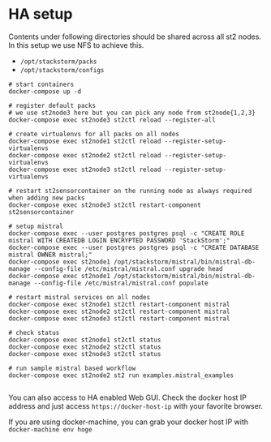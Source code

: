 # HA setup

Contents under following directories should be shared across all st2 nodes. In this setup we use NFS to achieve this.

- `/opt/stackstorm/packs`
- `/opt/stackstorm/configs`


```
# start containers
docker-compose up -d

# register default packs
# we use st2node3 here but you can pick any node from st2node{1,2,3}
docker-compose exec st2node3 st2ctl reload --register-all

# create virtualenvs for all packs on all nodes
docker-compose exec st2node1 st2ctl reload --register-setup-virtualenvs
docker-compose exec st2node2 st2ctl reload --register-setup-virtualenvs
docker-compose exec st2node3 st2ctl reload --register-setup-virtualenvs

# restart st2sensorcontainer on the running node as always required when adding new packs
docker-compose exec st2node3 st2ctl restart-component st2sensorcontainer

# setup mistral
docker-compose exec --user postgres postgres psql -c "CREATE ROLE mistral WITH CREATEDB LOGIN ENCRYPTED PASSWORD 'StackStorm';"
docker-compose exec --user postgres postgres psql -c "CREATE DATABASE mistral OWNER mistral;"
docker-compose exec st2node1 /opt/stackstorm/mistral/bin/mistral-db-manage --config-file /etc/mistral/mistral.conf upgrade head
docker-compose exec st2node1 /opt/stackstorm/mistral/bin/mistral-db-manage --config-file /etc/mistral/mistral.conf populate

# restart mistral services on all nodes
docker-compose exec st2node1 st2ctl restart-component mistral
docker-compose exec st2node2 st2ctl restart-component mistral
docker-compose exec st2node3 st2ctl restart-component mistral

# check status
docker-compose exec st2node1 st2ctl status
docker-compose exec st2node2 st2ctl status
docker-compose exec st2node3 st2ctl status

# run sample mistral based workflow
docker-compose exec st2node2 st2 run examples.mistral_examples


```

You can also access to HA enabled Web GUI. Check the docker host IP address and just access `https://docker-host-ip` with your favorite browser.

If you are using docker-machine, you can grab your docker host IP with `docker-machine env hoge`
